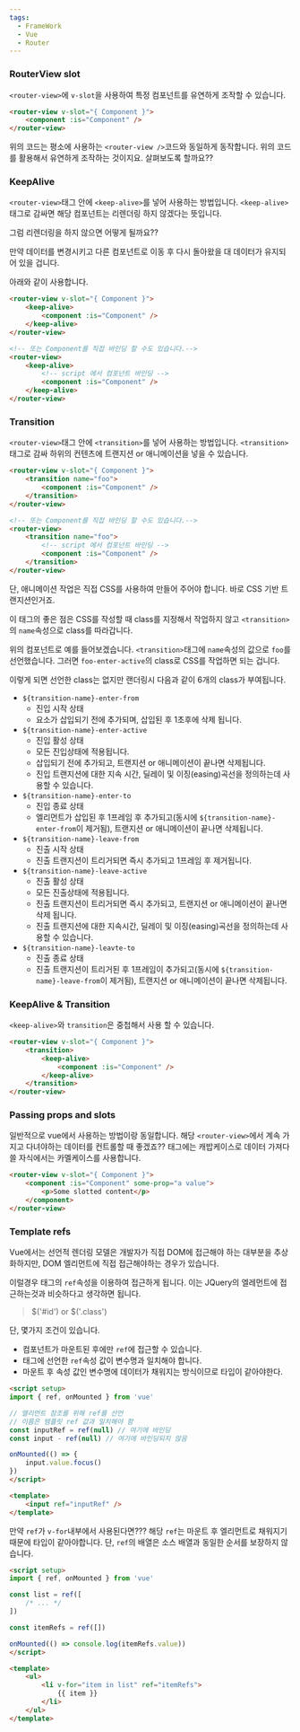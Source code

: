 ```yaml
---
tags:
  - FrameWork
  - Vue
  - Router
---
```

### RouterView slot
`<router-view>`에 `v-slot`을 사용하여 특정 컴포넌트를 유연하게 조작할 수 있습니다.

```html
<router-view v-slot="{ Component }">
    <component :is="Component" />
</router-view>
```

위의 코드는 평소에 사용하는 `<router-view />`코드와 동일하게 동작합니다.
위의 코드를 활용해서 유연하게 조작하는 것이지요. 살펴보도록 할까요??

### KeepAlive
`<router-view>`태그 안에 `<keep-alive>`를 넣어 사용하는 방법입니다.
`<keep-alive>`태그로 감싸면 해당 컴포넌트는 리렌더링 하지 않겠다는 뜻입니다.

그럼 리렌더링을 하지 않으면 어떻게 될까요??

만약 데이터를 변경시키고 다른 컴포넌트로 이동 후 다시 돌아왔을 대 데이터가 유지되어 있을 겁니다.

아래와 같이 사용합니다.

```html
<router-view v-slot="{ Component }">
    <keep-alive>
        <component :is="Component" />
    </keep-alive>
</router-view>

<!-- 또는 Component를 직접 바인딩 할 수도 있습니다.-->
<router-view>
    <keep-alive>
        <!-- script 에서 컴포넌트 바인딩 -->
        <component :is="Component" />
    </keep-alive>
</router-view>
```

### Transition
`<router-view>`태그 안에 `<transition>`를 넣어 사용하는 방법입니다.
`<transition>`태그로 감싸 하위의 컨텐츠에 트랜지션 or 애니메이션을 넣을 수 있습니다.

```html
<router-view v-slot="{ Component }">
    <transition name="foo">
        <component :is="Component" />
    </transition>
</router-view>

<!-- 또는 Component를 직접 바인딩 할 수도 있습니다.-->
<router-view>
    <transition name="foo">
        <!-- script 에서 컴포넌트 바인딩 -->
        <component :is="Component" />
    </transition>
</router-view>
```

단, 애니메이션 작업은 직접 CSS를 사용하여 만들어 주어야 합니다.
바로 CSS 기반 트랜지션인거죠.

이 태그의 좋은 점은 CSS를 작성할 때 class를 지정해서 작업하지 않고 `<transition>`의 `name`속성으로 class를 따라갑니다.

위의 컴포넌트로 예를 들어보겠습니다.
`<transition>`태그에 `name`속성의 값으로 `foo`를 선언했습니다.
그러면 `foo-enter-active`의 class로 CSS를 작업하면 되는 겁니다.

이렇게 되면 선언한 class는 없지만 랜더링시 다음과 같이 6개의 class가 부여됩니다.

* `${transition-name}-enter-from`
    * 진입 시작 상태
    * 요소가 삽입되기 전에 추가되며, 삽입된 후 1초후에 삭제 됩니다.
* `${transition-name}-enter-active`
    * 진입 활성 상태
    * 모든 진입상태에 적용됩니다.
    * 삽입되기 전에 추가되고, 트랜지션 or 애니메이션이 끝나면 삭제됩니다.
    * 진입 트랜지션에 대한 지속 시간, 딜레이 및 이징(easing)곡선을 정의하는데 사용할 수 있습니다.
* `${transition-name}-enter-to`
    * 진입 종료 상태
    * 엘리먼트가 삽입된 후 1프레임 후 추가되고(동시에 `${transition-name}-enter-from`이 제거됨), 트랜지션 or 애니메이션이 끝나면 삭제됩니다.
* `${transition-name}-leave-from`
    * 진출 시작 상태
    * 진출 트랜지션이 트리거되면 즉시 추가되고 1프레임 후 제거됩니다.
* `${transition-name}-leave-active`
    * 진출 활성 상태
    * 모든 진출상태에 적용됩니다.
    * 진출 트랜지션이 트리거되면 즉시 추가되고, 트랜지션 or 애니메이션이 끝나면 삭제 됩니다.
    * 진출 트랜지션에 대한 지속시간, 딜레이 및 이징(easing)곡선을 정의하는데 사용할 수 있습니다.
* `${transition-name}-leavte-to`
    * 진출 종료 상태
    * 진출 트랜지션이 트리거된 후 1프레임이 추가되고(동시에 `${transition-name}-leave-from`이 제거됨), 트랜지션 or 애니메이션이 끝나면 삭제됩니다.

### KeepAlive & Transition
`<keep-alive>`와 `transition`은 중첩해서 사용 할 수 있습니다.

```html
<router-view v-slot="{ Component }">
    <transition>
        <keep-alive>
            <component :is="Component" />
        </keep-alive>
    </transition>
</router-view>
```

### Passing props and slots
일반적으로 vue에서 사용하는 방법이랑 동일합니다.
해당 `<router-view>`에서 계속 가지고 다녀야하는 데이터를 컨트롤할 때 좋겠죠??
태그에는 캐밥케이스로 데이터 가져다 쓸 자식에서는 카멜케이스를 사용합니다.

```html
<router-view v-slot="{ Component }">
    <component :is="Component" some-prop="a value">
        <p>Some slotted content</p>
    </component>
</router-view>
```

### Template refs
Vue에서는 선언적 렌더링 모델은 개발자가 직접 DOM에 접근해야 하는 대부분을 추상화하지만, DOM 엘리먼트에 직접 접근해야하는 경우가 있습니다.

이럴경우 태그의 `ref`속성을 이용하여 접근하게 됩니다.
이는 JQuery의 엘레먼트에 접근하는것과 비슷하다고 생각하면 됩니다.

>$('#id') or $('.class') 

단, 몇가지 조건이 있습니다.

* 컴포넌트가 마운트된 후에만 `ref`에 접근할 수 있습니다.
* 태그에 선언한 `ref`속성 값이 변수명과 일치해야 합니다.
* 마운트 후 속성 값인 변수명에 데이터가 채워지는 방식이므로 타입이 같아야한다.

```html
<script setup>
import { ref, onMounted } from 'vue'

// 엘리먼트 참조를 위해 ref를 선언
// 이름은 템플릿 ref 값과 일치해야 함
const inputRef = ref(null) // 여기에 바인딩
const input - ref(null) // 여기에 바인딩되지 않음

onMounted(() => {
    input.value.focus()
})
</script>

<template>
    <input ref="inputRef" />
</template>
```

만약 `ref`가 `v-for`내부에서 사용된다면???
해당 `ref`는 마운트 후 엘리먼트로 채워지기 때문에 타입이 같아야합니다.
단, `ref`의 배열은 소스 배열과 동일한 순서를 보장하지 않습니다.

```html
<script setup>
import { ref, onMounted } from 'vue'

const list = ref([
    /* ... */
])

const itemRefs = ref([])

onMounted(() => console.log(itemRefs.value))
</script>

<template>
    <ul>
        <li v-for="item in list" ref="itemRefs">
            {{ item }}
        </li>
    </ul>
</template>
```
